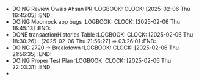 - DOING Review Owais Ahsan PR
  :LOGBOOK:
  CLOCK: [2025-02-06 Thu 16:45:05]
  :END:
- DOING Moonrock app bugs
  :LOGBOOK:
  CLOCK: [2025-02-06 Thu 16:45:13]
  :END:
- DONE transactionHistories Table
  :LOGBOOK:
  CLOCK: [2025-02-06 Thu 18:30:26]--[2025-02-06 Thu 21:56:27] =>  03:26:01
  :END:
- DOING 2720 -> Breakdown
  :LOGBOOK:
  CLOCK: [2025-02-06 Thu 21:56:35]
  :END:
- DOING Proper Test Plan
  :LOGBOOK:
  CLOCK: [2025-02-06 Thu 22:03:31]
  :END:
-